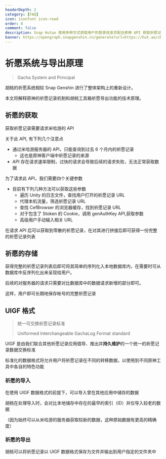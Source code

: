 ```yaml
---
headerDepth: 2
category: [FAQ]
icon: iconfont icon-read
order: 8
comment: false
description: Snap Hutao 使用多种方式获取用户的登录信息并配合原神 API 获取祈愿记录。
banner: https://opengraph.snapgenshin.cn/generate?url=https://hut.ao/zh/advanced/Gacha-system-and-export-principal.html&has_description=False
---
```


# 祈愿系统与导出原理

> Gacha System and Principal

胡桃的祈愿系统相较 Snap Genshin 进行了整体架构上的重新设计。

本文将解释原神的祈愿记录机制和胡桃工具箱祈愿导出功能的技术原理。

## 祈愿的获取

获取祈愿记录需要请求米哈游的 API

关于此 API, 有下列几个注意点

- 通过米哈游服务器的 API，只能查询到过去 6 个月内的祈愿记录
  - 这也是原神客户端中祈愿记录的来源
- API 存在请求速率限制，过快的请求会导致后续的请求失败，无法正常获取数据

为了请求此 API，我们需要四个关键参数

- 目前有下列几种方法可以获取这些参数
  - 遍历 Unity 的日志文件，查找用户打开的祈愿记录 URL
  - 代理本机流量，筛选祈愿记录 URL
  - 查找 CefBrowser 的浏览器缓存，找到祈愿记录 URL
  - 对于包含了 Stoken 的 Cookie，调用 genAuthKey API,获取参数
  - 高级用户手动输入相关 URL

在请求 API 后可以获取到零散的祈愿记录，在对其进行拼接后即可获得一份完整的祈愿记录列表

## 祈愿的存储

获得完整的祈愿记录列表后即可将其简单的序列化入本地数据库内，在需要时可从数据库中反序列化出来呈现给用户。

后续的对服务器的请求只需要对比数据库中的数据请求新增的部分即可。

这样，用户即可长期地保存帐号的完整祈愿记录

## UIGF 格式

> 统一可交换祈愿记录标准
>
> Uniformed Interchangeable GachaLog Format standard

UIGF 是由我们联合其他祈愿记录应用倡导、推出并**持久维护**的一个统一的祈愿记录数据交换标准

标准化的数据格式将允许用户将祈愿记录在不同的转移数据，以使用到不同原神工具中各自的特色功能

### 祈愿的导入

在使用 UIGF 数据格式的前提下，可以导入曾在其他应用中储存的数据

胡桃在处理导入时，会对比本地储存中存在的最早的索引（ID）并仅导入较老的数据

（因为始终可以从米哈游的服务器获取较新的数据，这种原始数据有更高的精确度）

### 祈愿的导出

胡桃可以将祈愿记录以 UIGF 数据格式保存为文件并输出到用户指定的文件夹中
